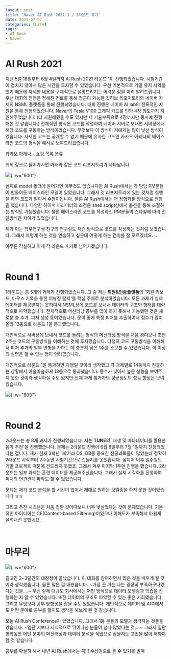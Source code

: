 ```yaml
---
layout: post
title: "Naver AI Rush 2021 1 / 2라운드 후기"
date: 2021-07-07
categories: [Life]
tags:
- AI Rush
- Naver
---
```



# **AI Rush 2021**

지난 5얼 18일부터 6월 4일까지 AI Rush 2021 라운드 1이 진행되었습니다. 시험기간이 겹치지 않아서 많은 시간을 투자할 수 있었습니다. 우선 기본적으로 기밀 유지 서약을 했기 때문에 자세한 내용을 구체적으로 설명드리기는 어려운 점을 미리 알려드립니다. 우선 대회의 진행은 정해진 경로를 통해 접근이 가능한 깃허브 리포지토리와 네이버 자체의 NSML 플랫폼을 통해 진행되었습니다. 대회 진행은 네이버 AI lab의 전폭적인 지원을 통해 진행되었습니다. Naver의 Tesla V100 그래픽 카드를 인당 4장 정도까지 지원해주었습니다. (더 지원해줬을 수도 있지만 제 기술부족으로 4장까지만 동시에 진행해본 것 같습니다.) 전체적인 방식은 코드를 작성하여 네이버 서버로 보내면 서버상에서 해당 코드를 구동하는 방식이었습니다. 무엇보다 이 방식이 저에게는 많이 낯선 방식이었습니다. 자세한 코드는 공개할 수 없기 때문에 유사한 코드인 카카오 아레나의 베이스라인 코드의 형식을 예시로 보여드리겠습니다.

[카카오 아레나 - 쇼핑 목록 분류](https://github.com/kakao-arena/shopping-classification)


위의 링크로 들어가시면 아래와 같은 코드 리포지토리가 나타납니다.

![](https://img1.daumcdn.net/thumb/R1280x0/?scode=mtistory2&fname=https%3A%2F%2Fblog.kakaocdn.net%2Fdn%2FcbbH96%2Fbtq86fAOuDY%2FrLNqUvAFDof6d74IjCv7j1%2Fimg.png){: w="600"}  

실제로 model 폴더에 들어가면 아무것도 없습니다만 AI Rush에서는 각 담당 PM분들이 만들어둔 베이스라인 모델이 있었습니다. 그래서 깃 리포지토리에 있는 것처럼 실행을 하면 코드가 알아서 수행이됩니다. 물론 AI Rush에서는 더 정형화된 방식으로 진행을 했습니다. 다양한 하이퍼 파라미터의 조정은 shell script상에서 옵션을 통해 조절하는 방식도 가능했습니다. 물론 베이스라인 코드를 작성하신 PM분들의 스타일에 따라 전달방식은 차이가 있었습니다.

제가 아는 학부연구생 친구의 연구실도 저런 방식으로 코드를 작성하는 것처럼 보였습니다. 그래서 저렇게 하는 것을 연습하고 싶은데 어떻게 하는 건지를 잘 모르겠네요....

아무튼 각설하고 이제 각 라운드 후기로 넘어가겠습니다.

<br>

# **Round 1**

1라운드는 총 5개의 과제가 진행되었습니다. 그 중 저는 **회원&인증플랫폼**의 '회원 키보드, 마우스 기록을 통한 어뷰징 탐지'를 핵심 주제로 분석하였습니다. 모든 과제가 실제 데이터를 제공받지는 못하여서 NSML상에 코드를 보내서 데이터의 구조와 형태를 대략적으로 파악했습니다. 전체적으로 머신러닝 공부를 많이 하지 못해서 가능했던 것은 새로운 층 추가. 피쳐 생성 등이었습니다. 운이 좋게 특정 피처를 추출하여서 점수가 많이 올라 13등으로 라운드 1을 통과했습니다.

개인적으로 서버상에 보내서 코드를 돌리는 형식의 머신러닝 방식을 처음 겪다보니 초반 2주는 코드의 구동방식을 이해하는 것에 투자했습니다. 다행히 코드 구동방식을 이해해서 피처 추가와 일부 변형을 가하는 데 충분히 남은 1주를 소모할 수 있었습니다. 이 이상의 설명은 할 수 없는 점이 안타깝습니다.

개인적으로 라운드 1을 통과하면 다행일 것이라 생각했고 각 과제별로 14등까지 진출하는 상황에서 아슬아슬하게 13등으로 통과했습니다. 등수가 낮아서 높은 성능을 보여주지 못한 것이라 생각하실 수도 있지만 전체 과제 참가자의 평균정도의 성능 향상은 보여줬습니다.

![](https://img1.daumcdn.net/thumb/R1280x0/?scode=mtistory2&fname=https%3A%2F%2Fblog.kakaocdn.net%2Fdn%2FcPkRCE%2Fbtq80osReGs%2F7T1ShFBIqs13RfOmhgg590%2Fimg.png){: w="600"}

<br>

# **Round 2**

2라운드는 총 8개 과제가 진행되었습니다. 저는 **TUNE**의 '재생 및 메타데이터를 활용한 음악 추천'을 진행했습니다. 문제는 2라운드 진행이 6월 8일부터 7월 1일까지 진행되었다는 겁니다. 제가 현재 3학년 1학기라 OS, DB등 중요한 전공과목들이 많았는데 정확히 2라운드 시작부터 2주동안 시험기간으로 건들지를 못했습니다. 심지어 이후 일주일도 기말 프로젝트 때문에 건드리지 못했죠. 그래서 겨우 마지막 1주만 진행을 했습니다. 2라운드는 일부 과제는 훈련 데이터를 제공해주셨습니다. 그래서 실제 시각화를 진행하여 피처의 연관관계 파악도 할 수 있었습니다.

문제는 제가 코드 분석을 할 시간이 없어서 제대로 원하는 모델링을 하지 못한 것이었습니다 ㅠㅠ 

그리고 추천 시스템은 처음 접한 것이다보니 너무 낯설었다는 것이 문제였습니다. 기본적인 아이디어는 CF(Content-based Filtering)이었으나 이해도가 부족해서 아쉽게 살려내진 못했네요.

<br>

# **마무리**

![](https://img1.daumcdn.net/thumb/R1280x0/?scode=mtistory2&fname=https%3A%2F%2Fblog.kakaocdn.net%2Fdn%2FvnhUQ%2Fbtq85e3xp8D%2FikzW27hawQ1A6WYignM4c1%2Fimg.png){: w="600"}

길고긴 2~3달간의 대장정이 끝났습니다. 이 대회를 참여하면서 많은 것을 배우게 될 것이라 생각했습니다. 물론 많은 걸 배웠습니다. ~가장 큰 거는 나는 굉장히 부족하구나였다는 것을....~ 우선 실제 대규모 회사에서는 어떤 방식으로 데이터 모델링과 학습을 진행하는 지 알 수 있었습니다. 또한 데이터의 구조도 파악할 수 있는 좋은 기회였습니다. 그리고 무엇보다 공부 방향성을 잡을 수도 있었습니다. 개인적으로 데이터 및 AI쪽에서도 어떤 분야로 공부를 할지도 생각을 해보게 된 것 같습니다.

오늘 AI Rush Conference가 있었습니다. 그래서 1등 분들의 모델과 생각하는 것들을 봤습니다. ~일단 저보다 지식적으로 뛰어나신 분들이 넘나 많았다는 것....~ 그래서 일단 방학동안 어떤 분야의 머신러닝과 데이터 분석을 직업으로 삼을지도 고민을 많이 해봐야할 것 같습니다.

공부를 확실히 해서 내년 AI Rush에서는 꼭!!! 수상권으로 들 수 있기를 빌며
